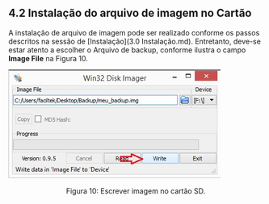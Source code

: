 
## 4.2 Instalação do arquivo de imagem no Cartão

A instalação de arquivo de imagem pode ser realizado conforme os passos descritos na sessão de [Instalação](3.0 Instalação.md). Entretanto, deve-se estar atento a escolher o Arquivo de backup, conforme ilustra o campo **Image File** na Figura 10.

![Raspberry Pi Backup SD Write](assets/raspberry_pi_backup_sd_write.jpeg)

<center>Figura 10: Escrever imagem no cartão SD.</center>
